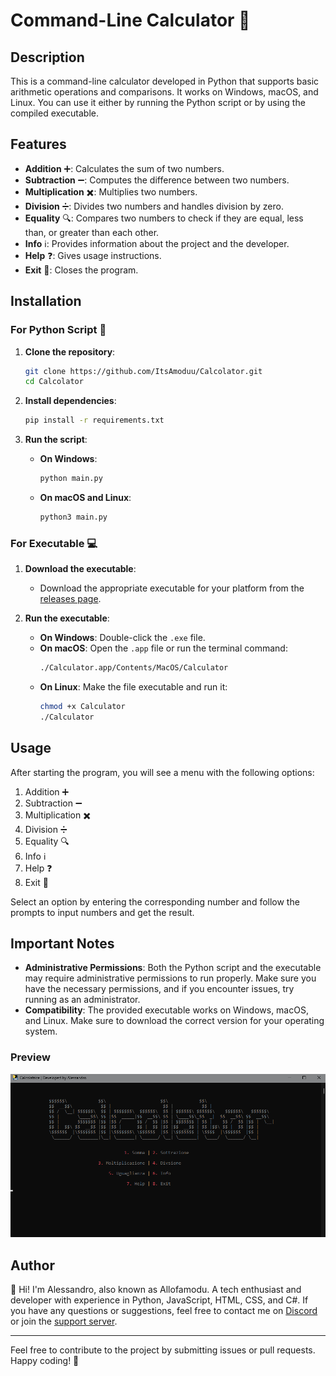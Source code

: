 # Command-Line Calculator 🧮

## Description

This is a command-line calculator developed in Python that supports basic arithmetic operations and comparisons. It works on Windows, macOS, and Linux. You can use it either by running the Python script or by using the compiled executable.

## Features

- **Addition** ➕: Calculates the sum of two numbers.
- **Subtraction** ➖: Computes the difference between two numbers.
- **Multiplication** ✖️: Multiplies two numbers.
- **Division** ➗: Divides two numbers and handles division by zero.
- **Equality** 🔍: Compares two numbers to check if they are equal, less than, or greater than each other.
- **Info** ℹ️: Provides information about the project and the developer.
- **Help** ❓: Gives usage instructions.
- **Exit** 🚪: Closes the program.

## Installation

### For Python Script 🐍

1. **Clone the repository**:
    ```bash
    git clone https://github.com/ItsAmoduu/Calcolator.git
    cd Calcolator
    ```

2. **Install dependencies**:
    ```bash
    pip install -r requirements.txt
    ```

3. **Run the script**:
    - **On Windows**:
      ```bash
      python main.py
      ```
    - **On macOS and Linux**:
      ```bash
      python3 main.py
      ```

### For Executable 💻

1. **Download the executable**:
    - Download the appropriate executable for your platform from the [releases page](https://github.com/ItsAmoduu/Calcolator/releases).

2. **Run the executable**:
    - **On Windows**: Double-click the `.exe` file.
    - **On macOS**: Open the `.app` file or run the terminal command:
      ```bash
      ./Calculator.app/Contents/MacOS/Calculator
      ```
    - **On Linux**: Make the file executable and run it:
      ```bash
      chmod +x Calculator
      ./Calculator
      ```

## Usage

After starting the program, you will see a menu with the following options:

1. Addition ➕
2. Subtraction ➖
3. Multiplication ✖️
4. Division ➗
5. Equality 🔍
6. Info ℹ️
7. Help ❓
8. Exit 🚪

Select an option by entering the corresponding number and follow the prompts to input numbers and get the result.

## Important Notes

- **Administrative Permissions**: Both the Python script and the executable may require administrative permissions to run properly. Make sure you have the necessary permissions, and if you encounter issues, try running as an administrator.
- **Compatibility**: The provided executable works on Windows, macOS, and Linux. Make sure to download the correct version for your operating system.

### Preview

![Calculator Screenshot](https://github.com/ItsAmoduu/Calcolator/blob/main/Screenshot%202024-08-25%20013528.png)

## Author

👋 Hi! I'm Alessandro, also known as Allofamodu. A tech enthusiast and developer with experience in Python, JavaScript, HTML, CSS, and C#. If you have any questions or suggestions, feel free to contact me on [Discord](https://discord.com/users/980503856574259251) or join the [support server](https://discord.gg/MCcgkBgCFr).

---

Feel free to contribute to the project by submitting issues or pull requests. Happy coding! 🎉
